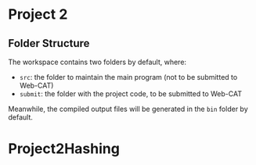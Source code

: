 # Project 2

## Folder Structure

The workspace contains two folders by default, where:

- `src`: the folder to maintain the main program (not to be submitted to Web-CAT)
- `submit`: the folder with the project code, to be submitted to Web-CAT

Meanwhile, the compiled output files will be generated in the `bin` folder by default.

# Project2Hashing
